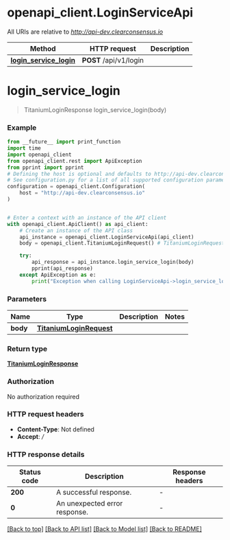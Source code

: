 # openapi_client.LoginServiceApi

All URIs are relative to *http://api-dev.clearconsensus.io*

Method | HTTP request | Description
------------- | ------------- | -------------
[**login_service_login**](LoginServiceApi.md#login_service_login) | **POST** /api/v1/login | 


# **login_service_login**
> TitaniumLoginResponse login_service_login(body)



### Example

```python
from __future__ import print_function
import time
import openapi_client
from openapi_client.rest import ApiException
from pprint import pprint
# Defining the host is optional and defaults to http://api-dev.clearconsensus.io
# See configuration.py for a list of all supported configuration parameters.
configuration = openapi_client.Configuration(
    host = "http://api-dev.clearconsensus.io"
)


# Enter a context with an instance of the API client
with openapi_client.ApiClient() as api_client:
    # Create an instance of the API class
    api_instance = openapi_client.LoginServiceApi(api_client)
    body = openapi_client.TitaniumLoginRequest() # TitaniumLoginRequest | 

    try:
        api_response = api_instance.login_service_login(body)
        pprint(api_response)
    except ApiException as e:
        print("Exception when calling LoginServiceApi->login_service_login: %s\n" % e)
```

### Parameters

Name | Type | Description  | Notes
------------- | ------------- | ------------- | -------------
 **body** | [**TitaniumLoginRequest**](TitaniumLoginRequest.md)|  | 

### Return type

[**TitaniumLoginResponse**](TitaniumLoginResponse.md)

### Authorization

No authorization required

### HTTP request headers

 - **Content-Type**: Not defined
 - **Accept**: */*

### HTTP response details
| Status code | Description | Response headers |
|-------------|-------------|------------------|
**200** | A successful response. |  -  |
**0** | An unexpected error response. |  -  |

[[Back to top]](#) [[Back to API list]](../README.md#documentation-for-api-endpoints) [[Back to Model list]](../README.md#documentation-for-models) [[Back to README]](../README.md)

